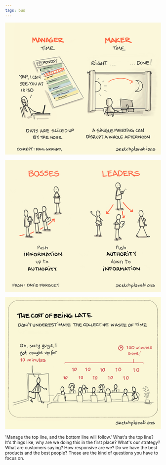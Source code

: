 ```yaml
---
tags: bus
---
```


![](/static/img/maker-time.png)

![](/static/img/boss-vs-leader.png)

![](/static/img/cost-of-tardiness.jpeg)


'Manage the top line, and the bottom line will follow.' What's the top line? It's things like, why are we doing this in the first place? What's our strategy? What are customers saying? How responsive are we? Do we have the best products and the best people? Those are the kind of questions you have to focus on.